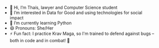 - 👋 Hi, I’m Thaís, lawyer and Computer Science student
- 👀 I’m interested in Data for Good and using technologies for social impact
- 🌱 I’m currently learning Python
- 😄 Pronouns: She/Her
- ⚡ Fun fact: I practice Krav Maga, so I'm trained to defend against bugs – both in code and in combat! 🥋
